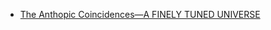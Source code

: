 
- [The Anthopic Coincidences—A FINELY TUNED UNIVERSE](http://home.ptd.net/~rkurland/lecture%20pieces/AnthropicPrinciple.html)
